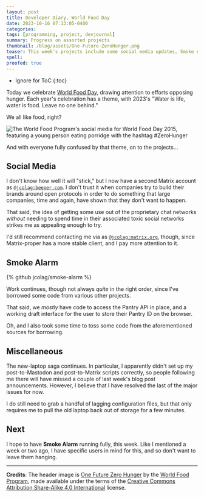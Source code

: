 ```yaml
---
layout: post
title: Developer Diary, World Food Day
date: 2023-10-16 07:13:05-0400
categories:
tags: [programming, project, devjournal]
summary: Progress on assorted projects
thumbnail: /blog/assets/One-Future-ZeroHunger.png
teaser: This week's projects include some social media updates, Smoke Alarm, and apologies to those who haven't gotten blog post announcements.
spell:
proofed: true
---
```


* Ignore for ToC
{:toc}

Today we celebrate [World Food Day](https://en.wikipedia.org/wiki/World_Food_Day), drawing attention to efforts opposing hunger.  Each year's celebration has a theme, with 2023's "Water is life, water is food. Leave no one behind."

We all like food, right?

![The World Food Program's social media for World Food Day 2015, featuring a young person eating porridge with the hashtag #ZeroHunger](/blog/assets/One-Future-ZeroHunger.png "I always feel uncomfortable with ad campaigns like this, after decades of sitting through exploitative commercials...")

And with everyone fully confused by that theme, on to the projects...

## Social Media

I don't know how well it will "stick," but I now have a second Matrix account as [`@jcolag:beeper.com`](https://matrix.to/#/@jcolag:beeper.com).  I don't trust it when companies try to build their brands around open protocols in order to do something that large companies, time and again, have shown that they don't want to happen.

That said, the idea of getting some use out of the proprietary chat networks *without* needing to spend time in their associated toxic social networks strikes me as appealing enough to try.

I'd still recommend contacting me via as [`@jcolag:matrix.org`](https://matrix.to/#/@jcolag:matrix.org), though, since Matrix-proper has a more stable client, and I pay more attention to it.

## Smoke Alarm

{% github jcolag/smoke-alarm %}

Work continues, though not always *quite* in the right order, since I've borrowed some code from various other projects.

That said, we *mostly* have code to access the Pantry API in place, and a working draft interface for the user to store their Pantry ID on the browser.

Oh, and I also took some time to toss some code from the aforementioned sources for borrowing.

## Miscellaneous

The new-laptop saga continues.  In particular, I apparently didn't set up my post-to-Mastodon and post-to-Matrix scripts correctly, so people following me there will have missed a couple of last week's blog post announcements.  However, I believe that I have resolved the last of the major issues for now.

I do still need to grab a handful of lagging configuration files, but that only requires me to pull the old laptop back out of storage for a few minutes.

## Next

I hope to have **Smoke Alarm** running fully, this week.  Like I mentioned a week or two ago, I have specific users in mind for this, and so don't want to leave them hanging.

* * *

**Credits**:  The header image is [One Future Zero Hunger](https://commons.wikimedia.org/wiki/File:One_Future_ZeroHunger.jpg) by the [World Food Program](https://www.wfp.org/), made available under the terms of the [Creative Commons Attribution Share-Alike 4.0 International](https://creativecommons.org/licenses/by-sa/4.0/deed.en) license.
